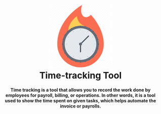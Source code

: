 <h1 align="center">
  <br>
  <a href="#"><img src="https://raw.githubusercontent.com/karamalhamoud/Time-tracking/master/time.png" alt="Markdownify" width="200"></a>
  <br>
  Time-tracking Tool
  <br>
</h1>

<h4 align="center">Time tracking is a tool that allows you to record the work done by employees for payroll, billing, or operations. In other words, it is a tool used to show the time spent on given tasks, which helps automate the invoice or payrolls.</h4>
